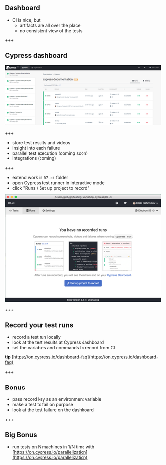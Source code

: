 ## Dashboard

- CI is nice, but
  - artifacts are all over the place
  - no consistent view of the tests

+++

## Cypress dashboard

![Cypress dashboard](/slides/08-dashboard/img/dashboard-runs.png)

+++

- store test results and videos
- insight into each failure
- parallel test execution (coming soon)
- integrations (coming)

+++

- extend work in `07-ci` folder
- open Cypress test runner in interactive mode
- click "Runs / Set up project to record"

![Set up project to record](/slides/08-dashboard/img/set-up-project-to-record.png)

+++

## Record your test runs

- record a test run locally
- look at the test results at Cypress dashboard
- set the variables and commands to record from CI

**tip** [https://on.cypress.io/dashboard-faq](https://on.cypress.io/dashboard-faq)

+++

## Bonus

- pass record key as an environment variable
- make a test to fail on purpose
- look at the test failure on the dashboard

+++

## Big Bonus

- run tests on N machines in 1/N time with [https://on.cypress.io/parallelization](https://on.cypress.io/parallelization)
